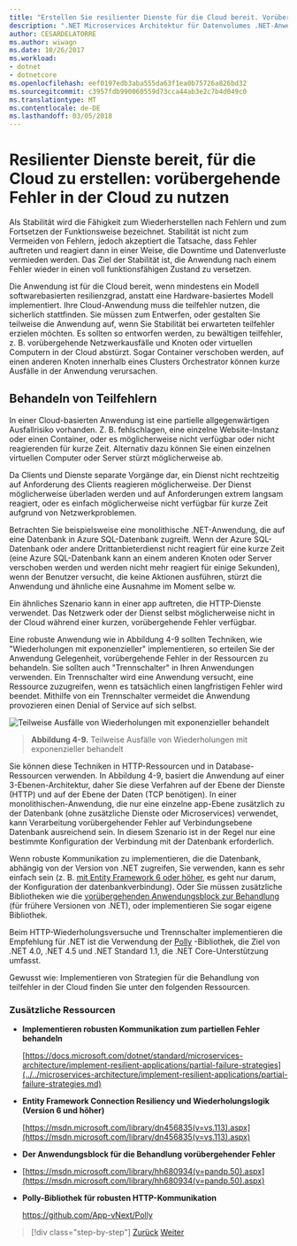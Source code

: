 ```yaml
---
title: "Erstellen Sie resilienter Dienste für die Cloud bereit. Vorübergehende Fehler in der Cloud zu nutzen"
description: ".NET Microservices Architektur für Datenvolumes .NET-Anwendungen | Erstellen Sie resilienter Dienste für die Cloud bereit. Vorübergehende Fehler in der Cloud zu nutzen"
author: CESARDELATORRE
ms.author: wiwagn
ms.date: 10/26/2017
ms.workload:
- dotnet
- dotnetcore
ms.openlocfilehash: eef0197edb3aba555da63f1ea0b75726a826bd32
ms.sourcegitcommit: c3957fdb990060559d73cca44ab3e2c7b4d049c0
ms.translationtype: MT
ms.contentlocale: de-DE
ms.lasthandoff: 03/05/2018
---
```

# <a name="build-resilient-services-ready-for-the-cloud-embrace-transient-failures-in-the-cloud"></a>Resilienter Dienste bereit, für die Cloud zu erstellen: vorübergehende Fehler in der Cloud zu nutzen 

Als Stabilität wird die Fähigkeit zum Wiederherstellen nach Fehlern und zum Fortsetzen der Funktionsweise bezeichnet. Stabilität ist nicht zum Vermeiden von Fehlern, jedoch akzeptiert die Tatsache, dass Fehler auftreten und reagiert dann in einer Weise, die Downtime und Datenverluste vermieden werden. Das Ziel der Stabilität ist, die Anwendung nach einem Fehler wieder in einen voll funktionsfähigen Zustand zu versetzen.

Die Anwendung ist für die Cloud bereit, wenn mindestens ein Modell softwarebasierten resilienzgrad, anstatt eine Hardware-basiertes Modell implementiert. Ihre Cloud-Anwendung muss die teilfehler nutzen, die sicherlich stattfinden. Sie müssen zum Entwerfen, oder gestalten Sie teilweise die Anwendung auf, wenn Sie Stabilität bei erwarteten teilfehler erzielen möchten. Es sollten so entworfen werden, zu bewältigen teilfehler, z. B. vorübergehende Netzwerkausfälle und Knoten oder virtuellen Computern in der Cloud abstürzt. Sogar Container verschoben werden, auf einen anderen Knoten innerhalb eines Clusters Orchestrator können kurze Ausfälle in der Anwendung verursachen.

## <a name="handling-partial-failure"></a>Behandeln von Teilfehlern

In einer Cloud-basierten Anwendung ist eine partielle allgegenwärtigen Ausfallrisiko vorhanden. Z. B. fehlschlagen, eine einzelne Website-Instanz oder einen Container, oder es möglicherweise nicht verfügbar oder nicht reagierenden für kurze Zeit. Alternativ dazu können Sie einen einzelnen virtuellen Computer oder Server stürzt möglicherweise ab.

Da Clients und Dienste separate Vorgänge dar, ein Dienst nicht rechtzeitig auf Anforderung des Clients reagieren möglicherweise. Der Dienst möglicherweise überladen werden und auf Anforderungen extrem langsam reagiert, oder es einfach möglicherweise nicht verfügbar für kurze Zeit aufgrund von Netzwerkproblemen.

Betrachten Sie beispielsweise eine monolithische .NET-Anwendung, die auf eine Datenbank in Azure SQL-Datenbank zugreift. Wenn der Azure SQL-Datenbank oder andere Drittanbieterdienst nicht reagiert für eine kurze Zeit (eine Azure SQL-Datenbank kann an einem anderen Knoten oder Server verschoben werden und werden nicht mehr reagiert für einige Sekunden), wenn der Benutzer versucht, die keine Aktionen ausführen, stürzt die Anwendung und ähnliche eine Ausnahme im Moment selbe w.

Ein ähnliches Szenario kann in einer app auftreten, die HTTP-Dienste verwendet. Das Netzwerk oder der Dienst selbst möglicherweise nicht in der Cloud während einer kurzen, vorübergehende Fehler verfügbar.

Eine robuste Anwendung wie in Abbildung 4-9 sollten Techniken, wie "Wiederholungen mit exponenzieller" implementieren, so erteilen Sie der Anwendung Gelegenheit, vorübergehende Fehler in der Ressourcen zu behandeln. Sie sollten auch "Trennschalter" in Ihren Anwendungen verwenden. Ein Trennschalter wird eine Anwendung versucht, eine Ressource zuzugreifen, wenn es tatsächlich einen langfristigen Fehler wird beendet. Mithilfe von ein Trennschalter vermeidet die Anwendung provozieren einen Denial of Service auf sich selbst.

![Teilweise Ausfälle von Wiederholungen mit exponenzieller behandelt](./media/image9.png)

> **Abbildung 4-9.** Teilweise Ausfälle von Wiederholungen mit exponenzieller behandelt

Sie können diese Techniken in HTTP-Ressourcen und in Database-Ressourcen verwenden. In Abbildung 4-9, basiert die Anwendung auf einer 3-Ebenen-Architektur, daher Sie diese Verfahren auf der Ebene der Dienste (HTTP) und auf der Ebene der Daten (TCP benötigen). In einer monolithischen-Anwendung, die nur eine einzelne app-Ebene zusätzlich zu der Datenbank (ohne zusätzliche Dienste oder Microservices) verwendet, kann Verarbeitung vorübergehender Fehler auf Verbindungsebene Datenbank ausreichend sein. In diesem Szenario ist in der Regel nur eine bestimmte Konfiguration der Verbindung mit der Datenbank erforderlich.

Wenn robuste Kommunikation zu implementieren, die die Datenbank, abhängig von der Version von .NET zugreifen, Sie verwenden, kann es sehr einfach sein (z. B. [mit Entity Framework 6 oder höher](https://msdn.microsoft.com/library/dn456835(v=vs.113).aspx), es geht nur darum, der Konfiguration der datenbankverbindung). Oder Sie müssen zusätzliche Bibliotheken wie die [vorübergehenden Anwendungsblock zur Behandlung](https://msdn.microsoft.com/library/hh680934(v=pandp.50).aspx) (für frühere Versionen von .NET), oder implementieren Sie sogar eigene Bibliothek.

Beim HTTP-Wiederholungsversuche und Trennschalter implementieren die Empfehlung für .NET ist die Verwendung der [Polly](https://github.com/App-vNext/Polly) -Bibliothek, die Ziel von .NET 4.0, .NET 4.5 und .NET Standard 1.1, die .NET Core-Unterstützung umfasst.

Gewusst wie: Implementieren von Strategien für die Behandlung von teilfehler in der Cloud finden Sie unter den folgenden Ressourcen.

### <a name="additional-resources"></a>Zusätzliche Ressourcen

-   **Implementieren robusten Kommunikation zum partiellen Fehler behandeln**

    [https://docs.microsoft.com/dotnet/standard/microservices-architecture/implement-resilient-applications/partial-failure-strategies](../../microservices-architecture/implement-resilient-applications/partial-failure-strategies.md)

-   **Entity Framework Connection Resiliency und Wiederholungslogik (Version 6 und höher)**

    [https://msdn.microsoft.com/library/dn456835(v=vs.113).aspx](https://msdn.microsoft.com/library/dn456835(v=vs.113).aspx)

-   **Der Anwendungsblock für die Behandlung vorübergehender Fehler**

-   [https://msdn.microsoft.com/library/hh680934(v=pandp.50).aspx](https://msdn.microsoft.com/library/hh680934(v=pandp.50).aspx)

-   **Polly-Bibliothek für robusten HTTP-Kommunikation**

    https://github.com/App-vNext/Polly

>[!div class="step-by-step"]
[Zurück](when-to-deploy-windows-containers-to-azure-container-service-kubernetes.md)
[Weiter](modernize-your-apps-with-monitoring-and-telemetry.md)
